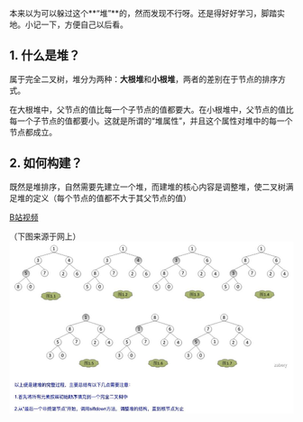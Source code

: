 本来以为可以躲过这个**“堆”**的，然而发现不行呀。还是得好好学习，脚踏实地。小记一下，方便自己以后看。

## 1. 什么是堆？
属于完全二叉树，堆分为两种：**大根堆**和**小根堆**，两者的差别在于节点的排序方式。

在大根堆中，父节点的值比每一个子节点的值都要大。在小根堆中，父节点的值比每一个子节点的值都要小。这就是所谓的“堆属性”，并且这个属性对堆中的每一个节点都成立。

## 2. 如何构建？

既然是堆排序，自然需要先建立一个堆，而建堆的核心内容是调整堆，使二叉树满足堆的定义（每个节点的值都不大于其父节点的值）

[B站视频](https://www.bilibili.com/video/BV1K4411X7fq?t=408)

（下图来源于网上）
![](堆，真要“命”、_files/1.jpg)
